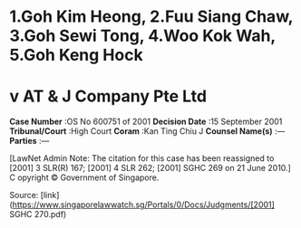 # 1.Goh Kim Heong, 2.Fuu Siang Chaw, 3.Goh Sewi Tong, 4.Woo Kok Wah, 5.Goh Keng Hock 

# v AT & J Company Pte Ltd 



**Case Number** :OS No 600751 of 2001 **Decision Date** :15 September 2001 **Tribunal/Court** :High Court **Coram** :Kan Ting Chiu J **Counsel Name(s)** :— **Parties** :— 

[LawNet Admin Note: The citation for this case has been reassigned to [2001] 3 SLR(R) 167; [2001] 4 SLR 262; [2001] SGHC 269 on 21 June 2010.] C opyright © Government of Singapore. 


Source: [link](https://www.singaporelawwatch.sg/Portals/0/Docs/Judgments/[2001] SGHC 270.pdf)
